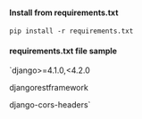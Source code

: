 #### Install from requirements.txt
`pip install -r requirements.txt`
#### requirements.txt file sample
`django>=4.1.0,<4.2.0

djangorestframework

django-cors-headers`
